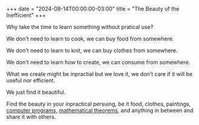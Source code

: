 +++
date = "2024-08-14T00:00:00-03:00"
title = "The Beauty of the Inefficient"
+++

Why take the time to learn something without pratical use?

We don't need to learn to cook, we can buy food from somewhere.

We don't need to learn to knit, we can buy clothes from somewhere.

We don't need to learn how to create, we can consume from somewhere.

What we create might be inpractial but we love it,
we don't care if it will be useful nor efficient.

We just find it beautiful.

Find the beauty in your inpractical persuing,
be it food, clothes, paintings, [computer programs](/wiki/lisp), [mathematical theorems](/wiki/proofs),
and anything in between and share it with others.
